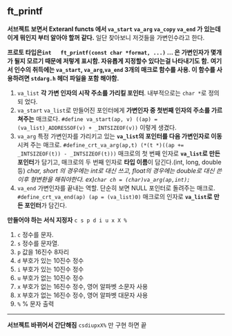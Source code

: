 ## ft_printf

**서브젝트 보면서 Exteranl functs 에서 `va_start` `va_arg` `va_copy` `va_end` 가 있는데 이게 뭐인지 부터 알아야 할꺼 같다.**
일단 찾아보니 저것들을 가변인수라고 한다.

**프로토 타입은`int	ft_printf(const char *format, ...)` ...  은 가변인자가 몇개가 될지 모르기 때문에 저렇게 표시함. 자유롭게 지정할수 있다는걸 나타내기도 함.** 
**여기서 인수의 취득에는 `va_start`, `va_arg`,`va_end` 3개의 매크로 함수를 사용. 이 함수를 사용하려면 `stdarg.h` 헤더 파일을 포함 해야함.**

1. `va_list`
	**각 가변 인자의 시작 주소를 가리킬 포인터**. 내부적으로는 `char *`로 정의 되 었다.
2. `va_start`
	`va_list`로 만들어진 포인터에게 **가변인자 중 첫번째 인자의 주소를 가르쳐주는** 매크로다.
	`#define va_start(ap, v) ((ap) = (va_list)_ADDRESSOF(v) + _INTSIZEOF(v))` 이렇게 생겼다.
3. `va_arg`
	특정 가변인자를 가리키고 있는 **`va_list`의 포인터를 다음 가변인자로 이동**시켜 주는 매크로.
	`#define_crt_va_arg(ap,t) (*(t *)((ap += _INTSIZEOF(t)) - _INTSIZEOF(t)))`
	매크로의 첫 번째 인자로 **`va_list`로 만든 포인터**가 담기고,
	매크로의 두 번째 인자로 **타입 이름**이 담긴다.(int, long, double 등)
	*char, short 의 경우에는 int로 대신 쓰고, float의 경우에는 double로 대신 쓴 이후 형변환을 해줘야한다. ex)`char ch = (char)va_arg(ap,int);`*
4. `va_end`
	가변인자를 끝내는 역할. 단순히 보면 NULL 포인터로 돌려주는 매크로. 
	`#define_crt_va_end(ap) (ap = (va_list)0)`
	매크로의 인자로 **`va_list`로 만든 포인터**가 담긴다.

**만들어야 하는 서식 지정자**
`c s p d i u x X %`
1.	`c` 정수를 문자.
2.	`s` 정수를 문자열.
3.	`p` 값을 16진수 8자리
4.	`d` 부호가 있는 10진수 정수
5.	`i` 부호가 있는 10진수 정수
6.	`u` 부호가 없는 10진수 정수
7.	`x` 부호가 없는 16진수 정수, 영어 알파벳 소문자 사용
8.	`X` 부호가 없는 16진수 정수, 영어 알파벳 대문자 사용
9.	`%` % 문자 출력

---

**서브젝트 바뀌어서 간단해짐**
`csdiupxX%` 만 구현 하면 끝
